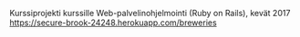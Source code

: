 Kurssiprojekti kurssille Web-palvelinohjelmointi (Ruby on Rails), kevät 2017
https://secure-brook-24248.herokuapp.com/breweries
